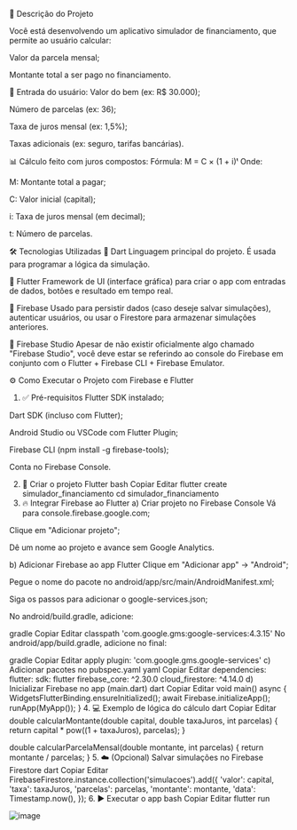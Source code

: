 📱 Descrição do Projeto


Você está desenvolvendo um aplicativo simulador de financiamento, que permite ao usuário calcular:

Valor da parcela mensal;

Montante total a ser pago no financiamento.

🧮 Entrada do usuário:
Valor do bem (ex: R$ 30.000);

Número de parcelas (ex: 36);

Taxa de juros mensal (ex: 1,5%);

Taxas adicionais (ex: seguro, tarifas bancárias).

📊 Cálculo feito com juros compostos:
Fórmula:
M = C × (1 + i)ᵗ
Onde:

M: Montante total a pagar;

C: Valor inicial (capital);

i: Taxa de juros mensal (em decimal);

t: Número de parcelas.

🛠️ Tecnologias Utilizadas
🔹 Dart
Linguagem principal do projeto. É usada para programar a lógica da simulação.

🔹 Flutter
Framework de UI (interface gráfica) para criar o app com entradas de dados, botões e resultado em tempo real.

🔹 Firebase
Usado para persistir dados (caso deseje salvar simulações), autenticar usuários, ou usar o Firestore para armazenar simulações anteriores.

🔹 Firebase Studio
Apesar de não existir oficialmente algo chamado "Firebase Studio", você deve estar se referindo ao console do Firebase em conjunto com o Flutter + Firebase CLI + Firebase Emulator.

⚙️ Como Executar o Projeto com Firebase e Flutter
1. ✅ Pré-requisitos
Flutter SDK instalado;

Dart SDK (incluso com Flutter);

Android Studio ou VSCode com Flutter Plugin;

Firebase CLI (npm install -g firebase-tools);

Conta no Firebase Console.

2. 🧪 Criar o projeto Flutter
bash
Copiar
Editar
flutter create simulador_financiamento
cd simulador_financiamento
3. 🔥 Integrar Firebase ao Flutter
a) Criar projeto no Firebase Console
Vá para console.firebase.google.com;

Clique em "Adicionar projeto";

Dê um nome ao projeto e avance sem Google Analytics.

b) Adicionar Firebase ao app Flutter
Clique em "Adicionar app" → "Android";

Pegue o nome do pacote no android/app/src/main/AndroidManifest.xml;

Siga os passos para adicionar o google-services.json;

No android/build.gradle, adicione:

gradle
Copiar
Editar
classpath 'com.google.gms:google-services:4.3.15'
No android/app/build.gradle, adicione no final:

gradle
Copiar
Editar
apply plugin: 'com.google.gms.google-services'
c) Adicionar pacotes no pubspec.yaml
yaml
Copiar
Editar
dependencies:
  flutter:
    sdk: flutter
  firebase_core: ^2.30.0
  cloud_firestore: ^4.14.0
d) Inicializar Firebase no app (main.dart)
dart
Copiar
Editar
void main() async {
  WidgetsFlutterBinding.ensureInitialized();
  await Firebase.initializeApp();
  runApp(MyApp());
}
4. 💻 Exemplo de lógica do cálculo
dart
Copiar
Editar
double calcularMontante(double capital, double taxaJuros, int parcelas) {
  return capital * pow((1 + taxaJuros), parcelas);
}

double calcularParcelaMensal(double montante, int parcelas) {
  return montante / parcelas;
}
5. ☁️ (Opcional) Salvar simulações no Firebase Firestore
dart
Copiar
Editar
FirebaseFirestore.instance.collection('simulacoes').add({
  'valor': capital,
  'taxa': taxaJuros,
  'parcelas': parcelas,
  'montante': montante,
  'data': Timestamp.now(),
});
6. ▶️ Executar o app
bash
Copiar
Editar
flutter run


![image](https://github.com/user-attachments/assets/a2dfdc91-b1aa-4dd0-8d4c-8e2cdcdc5610)

